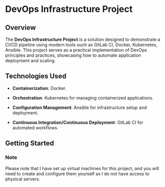 # DevOps Infrastructure Project

## Overview

The **DevOps Infrastructure Project** is a solution designed to demonstrate a CI/CD pipeline using modern tools such as GitLab CI, Docker, Kubernetes, Ansible. This project serves as a practical implementation of DevOps principles and practices, showcasing how to automate application deployment and scaling.

## Technologies Used

- **Containerization**: Docker.
  
- **Orchestration**: Kubernetes for managing containerized applications.
  
- **Configuration Management**: Ansible for infrastructure setup and deployment.
  
- **Continuous Integration/Continuous Deployment**: GitLab CI for automated workflows.

## Getting Started

### Note
Please note that I have set up virtual machines for this project, and you will need to create and configure them yourself as I do not have access to physical servers.


